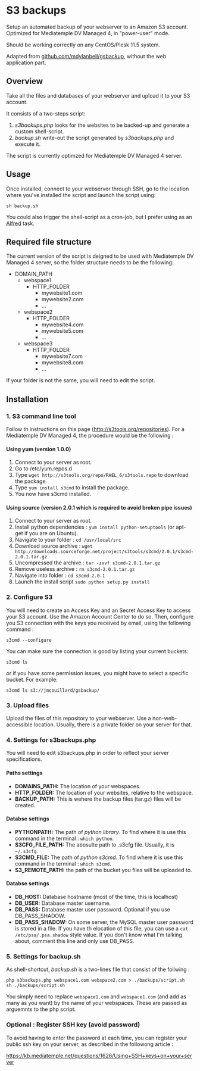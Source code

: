 # S3 backups

Setup an automated backup of your webserver to an Amazon S3 account. Optimized for Mediatemple DV Managed 4, in "power-user" mode.

Should be working correctly on any CentOS/Plesk 11.5 system.

Adapted from [github.com/mdylanbell/gsbackup](https://github.com/mdylanbell/gsbackup), without the web application part.

## Overview

Take all the files and databases of your webserver and upload it to your S3 account.

It consists of a two-steps script:

1. *s3backups.php* looks for the websites to be backed-up and generate a custom shell-script.
2. *backup.sh* write-out the script generated by *s3backups.php* and execute it.

The script is currently optimzed for Mediatemple DV Managed 4 server.

## Usage

Once installed, connect to your webserver through SSH, go to the location where you've installed the script and launch the script using:

`sh backup.sh`

You could also trigger the shell-script as a cron-job, but I prefer using as an [Alfred](http://www.alfredapp.com/) task.

## Required file structure

The current version of the script is deigned to be used with Mediatemple DV Managed 4 server, so the folder structure needs to be the following:

- DOMAIN_PATH
	- webspace1
		- HTTP_FOLDER
			- mywebsite1.com
			- mywebsite2.com
			- ...
	- webspace2
		- HTTP_FOLDER
			- mywebsite4.com
			- mywebsite5.com
			- ...
	- webspace3
		- HTTP_FOLDER
			- mywebsite7.com
			- mywebsite8.com
			- ...
			
If your folder is not the same, you will need to edit the script.


## Installation

### 1. S3 command line tool

Follow th instructions on this page (http://s3tools.org/repositories). For a Mediatemple DV Managed 4, the procedure would be the following :

#### Using yum (version 1.0.0)

1. Connect to your server as root.
2. Go to /etc/yum.repos.d
3. Type `wget http://s3tools.org/repo/RHEL_6/s3tools.repo` to download the package.
4. Type `yum install s3cmd` to install the package.
5. You now have s3cmd installed.

#### Using source  (version 2.0.1 which is required to avoid broken pipe issues) 
1. Connect to your server as root.
2. Install python dependencies : `yum install python-setuptools` (or apt-get if you are on Ubuntu).
3. Navigate to your folder : `cd /usr/local/src`
4. Download source archive : `wget http://downloads.sourceforge.net/project/s3tools/s3cmd/2.0.1/s3cmd-2.0.1.tar.gz`
5. Uncompressed the archive : `tar -zxvf s3cmd-2.0.1.tar.gz`
6. Remove useless archive : `rm s3cmd-2.0.1.tar.gz`
7. Navigate into folder : `cd s3cmd-2.0.1`
8. Launch the install script `sudo python setup.py install`

### 2. Configure S3

You will need to create an Access Key and an Secret Access Key to access your S3 account. Use the Amazon Account Center to do so. Then, configure you S3 connection with the keys you received by email, using the following command :

`s3cmd --configure`

You can make sure the connection is good by listing your current buckets:

`s3cmd ls`

or if you have some permission issues, you might have to select a specific bucket. For example:

`s3cmd ls s3://jmcouillard/gsbackup/`


### 3. Upload files

Upload the files of this repository to your webserver. Use a non-web-accessible location. Usually, there is a private folder on your server for that.


### 4. Settings for s3backups.php

You will need to edit s3backups.php in order to reflect your server specifications.


#### Paths settings

- **DOMAINS_PATH:** The location of your webspaces. 
- **HTTP_FOLDER:** The location of your websites, relative to the webspace.
- **BACKUP_PATH:** This is wehere the backup files (tar.gz) files will be created.

#### Databse settings

- **PYTHONPATH:** The path of *python library*. To find where it is use this command in the terminal : `which python`.
- **S3CFG_FILE_PATH:** The abosulte path to .s3cfg file. Usually, it is `~/.s3cfg`.
- **S3CMD_FILE:** The path of *python s3cmd*. To find where it is use this command in the terminal : `which s3cmd`.
- **S3_REMOTE_PATH:** the path of the bucket you files will be uploaded to.

#### Databse settings

- **DB_HOST:** Database hostname (most of the time, this is localhost)
- **DB_USER:** Database master username.
- **DB_PASS:** Database master user password. Optional if you use DB_PASS_SHADOW.
- **DB_PASS_SHADOW:** On some server, the MySQL master user password is stored in a file. If you have th elocation of this file, you can use a ``cat /etc/psa/.psa.shadow`` style value. If you don't know what I'm talking about, comment this line and only use DB_PASS.


### 5. Settings for backup.sh

As shell-shortcut, *backup.sh* is a two-lines file that consist of the follwing :

```
php s3backups.php webspace1.com webspace2.com > ./backups/script.sh
sh ./backups/script.sh

```

You simply need to replace `webspace1.com` and `webspace1.com` (and add as many as you want) by the name of your webspaces. These are passed as arguemnts to the php script.


### Optional : Register SSH key (avoid password)

To avoid having to enter the password at each time, you can register your public ssh key on your server, as described in the followong article :

https://kb.mediatemple.net/questions/1626/Using+SSH+keys+on+your+server
